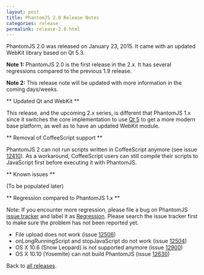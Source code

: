 ```yaml
---
layout: post
title: PhantomJS 2.0 Release Notes
categories: release
permalink: release-2.0.html
---
```


PhantomJS 2.0 was released on January 23, 2015. It came with an updated WebKit library
based on Qt 5.3.

**Note 1:** PhantomJS 2.0 is the first release in the 2.x. It has several
regressions compared to the previous 1.9 release.

**Note 2:** This release note will be updated with more information in the coming days/weeks.

** Updated Qt and WebKit **

This release, and the upcoming 2.x series, is different that PhantomJS
1.x since it switches the core implementation to use [Qt 5](http://qt-project.org/doc/qt-5.0/qtdoc/qt5-intro.html)
to get a more modern base platform, as well as to have an updated WebKit module.

** Removal of CoffeeScript support **

PhantomJS 2 can not run scripts written in CoffeeScript anymore
(see issue [12410](https://github.com/ariya/phantomjs/issues/12410)).
As a workaround, CoffeeScript users can still compile their scripts to
JavaScript first before executing it with PhantomJS.

** Known issues **

(To be populated later)

** Regression compared to PhantomJS 1.x **

Note: If you encounter more regression, please file a bug on PhantomJS
[issue tracker](https://github.com/ariya/phantomjs/issues) and label it as
[Regression](https://github.com/ariya/phantomjs/labels/Regression).
Please search the issue tracker first to make sure the problem has not been reported yet.

*   File upload does not work (issue [12506](https://github.com/ariya/phantomjs/issues/12506))
*   onLongRunningScript and stopJavaScript do not work (issue [12504](https://github.com/ariya/phantomjs/issues/12504))
*   OS X 10.6 (Snow Leopard) is not supported anymore (issue [12900](https://github.com/ariya/phantomjs/issues/12900))
*   OS X 10.10 (Yosemite) can not build PhantomJS (issue [12630](https://github.com/ariya/phantomjs/issues/12630))

Back to [all releases](releases.html).
